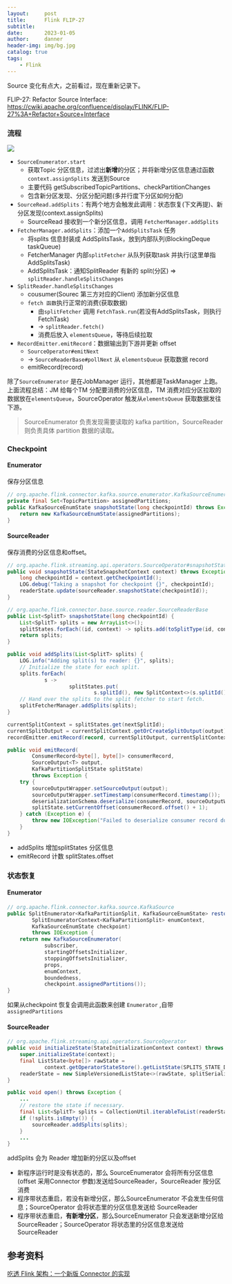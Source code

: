 ```yaml
---
layout:     post
title:      Flink FLIP-27 
subtitle:   
date:       2023-01-05
author:     danner
header-img: img/bg.jpg
catalog: true
tags:
    - Flink
---
```


Source 变化有点大，之前看过，现在重新记录下。

FLIP-27: Refactor Source Interface: https://cwiki.apache.org/confluence/display/FLINK/FLIP-27%3A+Refactor+Source+Interface

### 流程

![](https://vendanner.github.io/img/Flink/flip-27.png)

- `SourceEnumerator.start`
  - 获取Topic 分区信息，过滤出**新增**的分区；并将新增分区信息通过函数`context.assignSplits` 发送到Source
  - 主要代码 getSubscribedTopicPartitions、checkPartitionChanges
  - 包含新分区发现、分区分配问题(多并行度下分区如何分配)
- `SourceRead.addSplits`：有两个地方会触发此调用：状态恢复(下文再提)、新分区发现(context.assignSplits)
  - SourceRead 接收到一个新分区信息，调用 `FetcherManager.addSplits`
- `FetcherManager.addSplits`：添加一个`AddSplitsTask` 任务
  - 将splits 信息封装成 AddSplitsTask，放到内部队列(BlockingDeque<SplitFetcherTask> taskQueue)
  - FetcherManager 内部`splitFetcher` 从队列获取task 并执行(这里单指AddSplitsTask)
  - AddSplitsTask：通知SplitReader 有新的 split(分区) => `splitReader.handleSplitsChanges`
- `SplitReader.handleSplitsChanges`
  - cousumer(Sourec 第三方对应的Client) 添加新分区信息
  - `fetch 函数`执行正常的消费(获取数据)
    - 由`splitFetcher` 调用 `FetchTask.run`(若没有AddSplitsTask，则执行FetchTask)
    - -> `splitReader.fetch()`
    - 消费后放入 `elementsQueue`，等待后续拉取
- `RecordEmitter.emitRecord`：数据输出到下游并更新 offset
  - `SourceOperator#emitNext` 
  - -> `SourceReaderBase#pollNext` 从 `elementsQueue` 获取数据 record
  - emitRecord(record)

除了`SourceEnumerator` 是在JobManager 运行，其他都是TaskManager 上跑。上面流程总结：JM 给每个TM 分配要消费的分区信息，TM 消费对应分区拉取的数据放在`elementsQueue`，SourceOperator 触发从`elementsQueue` 获取数据发往下游。

> SourceEnumerator 负责发现需要读取的 kafka partition，SourceReader 则负责具体 partition 数据的读取。



### Checkpoint

#### Enumerator 

保存分区信息

```java
// org.apache.flink.connector.kafka.source.enumerator.KafkaSourceEnumerator
private final Set<TopicPartition> assignedPartitions;
public KafkaSourceEnumState snapshotState(long checkpointId) throws Exception {
    return new KafkaSourceEnumState(assignedPartitions);
}
```

#### SourceReader 

保存消费的分区信息和offset。

```java
// org.apache.flink.streaming.api.operators.SourceOperator#snapshotState
public void snapshotState(StateSnapshotContext context) throws Exception {
    long checkpointId = context.getCheckpointId();
    LOG.debug("Taking a snapshot for checkpoint {}", checkpointId);
    readerState.update(sourceReader.snapshotState(checkpointId));
}

// org.apache.flink.connector.base.source.reader.SourceReaderBase
public List<SplitT> snapshotState(long checkpointId) {
    List<SplitT> splits = new ArrayList<>();
    splitStates.forEach((id, context) -> splits.add(toSplitType(id, context.state)));
    return splits;
}

public void addSplits(List<SplitT> splits) {
    LOG.info("Adding split(s) to reader: {}", splits);
    // Initialize the state for each split.
    splits.forEach(
            s ->
                    splitStates.put(
                            s.splitId(), new SplitContext<>(s.splitId(), initializedState(s))));
    // Hand over the splits to the split fetcher to start fetch.
    splitFetcherManager.addSplits(splits);
}

currentSplitContext = splitStates.get(nextSplitId);
currentSplitOutput = currentSplitContext.getOrCreateSplitOutput(output);
recordEmitter.emitRecord(record, currentSplitOutput, currentSplitContext.state);

public void emitRecord(
        ConsumerRecord<byte[], byte[]> consumerRecord,
        SourceOutput<T> output,
        KafkaPartitionSplitState splitState)
        throws Exception {
    try {
        sourceOutputWrapper.setSourceOutput(output);
        sourceOutputWrapper.setTimestamp(consumerRecord.timestamp());
        deserializationSchema.deserialize(consumerRecord, sourceOutputWrapper);
        splitState.setCurrentOffset(consumerRecord.offset() + 1);
    } catch (Exception e) {
        throw new IOException("Failed to deserialize consumer record due to", e);
    }
}
```

- addSplits 增加splitStates 分区信息
- emitRecord 计数 splitStates.offset



### 状态恢复

#### Enumerator 

```java
// org.apache.flink.connector.kafka.source.KafkaSource
public SplitEnumerator<KafkaPartitionSplit, KafkaSourceEnumState> restoreEnumerator(
        SplitEnumeratorContext<KafkaPartitionSplit> enumContext,
        KafkaSourceEnumState checkpoint)
        throws IOException {
    return new KafkaSourceEnumerator(
            subscriber,
            startingOffsetsInitializer,
            stoppingOffsetsInitializer,
            props,
            enumContext,
            boundedness,
            checkpoint.assignedPartitions());
}
```

如果从checkpoint 恢复会调用此函数来创建 `Enumerator` ,自带 `assignedPartitions`

#### SourceReader

```java
// org.apache.flink.streaming.api.operators.SourceOperator
public void initializeState(StateInitializationContext context) throws Exception {
    super.initializeState(context);
    final ListState<byte[]> rawState =
            context.getOperatorStateStore().getListState(SPLITS_STATE_DESC);
    readerState = new SimpleVersionedListState<>(rawState, splitSerializer);
}

public void open() throws Exception {
    ...
    // restore the state if necessary.
    final List<SplitT> splits = CollectionUtil.iterableToList(readerState.get());
    if (!splits.isEmpty()) {
        sourceReader.addSplits(splits);
    }
    ...
}
```

addSplits 会为 Reader 增加新的分区以及offset

- 新程序运行时是没有状态的，那么 SourceEnumerator 会将所有分区信息(offset 采用Connector 参数)发送给SourceReader，SourceReader 按分区消费
- 程序带状态重启，若没有新增分区，那么SourceEnumerator 不会发生任何信息；SourceOperator 会将状态里的分区信息发送给 SourceReader
- 程序带状态重启，**有新增分区**，那么SourceEnumerator 只会发送新增分区给SourceReader；SourceOperator 将状态里的分区信息发送给 SourceReader



## 参考资料

[吃透 Flink 架构：一个新版 Connector 的实现](https://zhuanlan.zhihu.com/p/454440159)